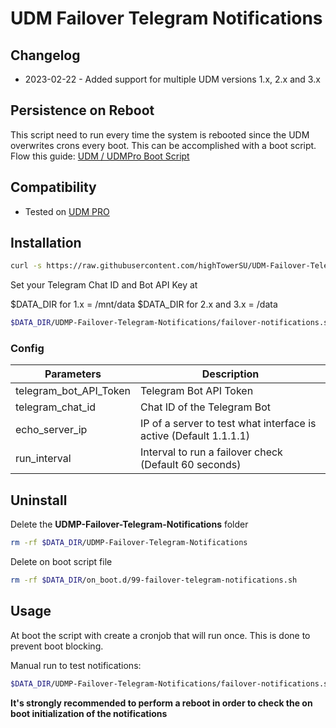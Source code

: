 # UDM Failover Telegram Notifications

## Changelog

- 2023-02-22 - Added support for multiple UDM versions 1.x, 2.x and 3.x

## Persistence on Reboot

This script need to run every time the system is rebooted since the UDM overwrites crons every boot.
This can be accomplished with a boot script. Flow this guide: [UDM / UDMPro Boot Script](https://github.com/unifi-utilities/unifios-utilities/tree/main/on-boot-script)

## Compatibility

- Tested on [UDM PRO][amz-udm-pro-url]

## Installation

```bash
curl -s https://raw.githubusercontent.com/highTowerSU/UDM-Failover-Telegram-Notifications/main/install.sh | sh
```

Set your Telegram Chat ID and Bot API Key at

$DATA_DIR for 1.x = /mnt/data
$DATA_DIR for 2.x and 3.x = /data

```bash
$DATA_DIR/UDMP-Failover-Telegram-Notifications/failover-notifications.sh
```

### Config

| Parameters             | Description                                                       |
| ---------------------- | ----------------------------------------------------------------- |
| telegram_bot_API_Token | Telegram Bot API Token                                            |
| telegram_chat_id       | Chat ID of the Telegram Bot                                       |
| echo_server_ip         | IP of a server to test what interface is active (Default 1.1.1.1) |
| run_interval           | Interval to run a failover check (Default 60 seconds)             |

## Uninstall

Delete the **UDMP-Failover-Telegram-Notifications** folder

```bash
rm -rf $DATA_DIR/UDMP-Failover-Telegram-Notifications
```

Delete on boot script file

```bash
rm -rf $DATA_DIR/on_boot.d/99-failover-telegram-notifications.sh
```

## Usage

At boot the script with create a cronjob that will run once. This is done to prevent boot blocking.

Manual run to test notifications:

```bash
$DATA_DIR/UDMP-Failover-Telegram-Notifications/failover-notifications.sh
```

**It's strongly recommended to perform a reboot in order to check the on boot initialization of the notifications**

<!-- --- -->

[amz-udm-pro-url]: https://amzn.to/3J4fezk 'Amazon Unifi UDM Pro'

